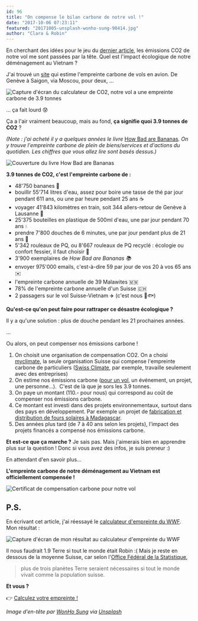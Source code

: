 ```yaml
---
id: 96
title: "On compense le bilan carbone de notre vol !"
date: "2017-10-06 07:23:11"
featured: "20171005-unsplash-wonho-sung-90414.jpg"
author: "Clara & Robin"
---
```


En cherchant des idées pour le jeu
du [dernier article](/vietnam-deux-semaines-avant/), les émissions CO2 de notre
vol me sont passées par la tête. Quel est l'impact écologique de notre
déménagement au Vietnam ?

J'ai trouvé un [site](https://co2.myclimate.org/en/flight_calculators/new) qui
estime l'empreinte carbone de vols en avion. De Genève à Saigon, via Moscou,
pour deux, ...

![Capture d'écran du calculateur de CO2, notre vol a une empreinte carbone de 3.9 tonnes](20171005-empreinte-co2-vol.png)

... ça fait lourd 😰

Ça a l'air vraiment beaucoup, mais au fond, **ça signifie quoi 3.9 tonnes de
CO2** ?

_(Note : j'ai acheté il y a quelques années le livre_
[How Bad are Bananas](https://profilebooks.com/how-bad-are-bananas.html)_. On y
trouve l'empreinte carbone de plein de biens/services et d'actions du quotidien.
Les chiffres que vous allez lire sont basés dessus.)_

![Couverture du livre How Bad are Bananas](20171005-how-bad-are-bananas.jpg)

**3.9 tonnes de CO2, c'est l'empreinte carbone de :**

- 48'750 bananes 🍌
- bouillir 55'714 litres d'eau, assez pour boire une tasse de thé par jour
  pendant 611 ans, ou une par heure pendant 25 ans ☕️
- voyager 41'843 kilomètres en train, soit 344 allers-retour de Genève à
  Lausanne 🚂
- 25'375 bouteilles en plastique de 500ml d'eau, une par jour pendant 70 ans 💧
- prendre 7'800 douches de 6 minutes, une par jour pendant plus de 21 ans 🚿
- 5'342 rouleaux de PQ, ou 8'667 rouleaux de PQ recyclé : écologie ou confort
  fessier, il faut choisir 🚽
- 3'900 exemplaires de *How Bad are Bananas 📚*
- envoyer 975'000 emails, c'est-à-dire 59 par jour de vos 20 à vos 65 ans ✉️
- l'empreinte carbone annuelle de 39 Malawites 🇲🇼
- 78% de l'empreinte carbone annuelle d'un Suisse 🇨🇭
- 2 passagers sur le vol Suisse-Vietnam ✈️ (c'est nous 🐠🐟)

**Qu'est-ce qu'on peut faire pour rattraper ce désastre écologique ?**

Il y a qu'une solution : plus de douche pendant les 21 prochaines années.

...

Ou alors, on peut compenser nos émissions carbone !

1. On choisit une organisation de compensation CO2. On a choisi
   [myclimate](https://www.myclimate.org/), la seule organisation Suisse qui
   compense l'empreinte carbone de particuliers
   ([Swiss Climate](http://swissclimate.ch/), par exemple, travaille seulement
   avec des entreprises)
2. On estime nos émissions carbone
   ([pour un vol](https://co2.myclimate.org/fr/flight_calculators/new), un
   événement, un projet, une personne...).  C'est de là que je sors les 3.9
   tonnes.
3. On paye un montant (110.- pour nous) qui correspond au coût de compenser nos
   émissions carbone.
4. Ce montant est investi dans des projets environnementaux, surtout dans des
   pays en développement. Par exemple un projet de
   [fabrication et distribution de fours solaires à Madagascar](https://www.myclimate.org/fr/projets-de-protection-climatique/projekt/madagascar-fours-efficaces-solaire-7116/).
5. Des années plus tard (de 7 à 40 ans selon les projets), l'impact des projets
   financés a compensé nos émissions carbone.

**Et est-ce que ça marche ?** Je sais pas. Mais j'aimerais bien en apprendre
plus sur la question ! Donc si vous avez des infos, je suis preneur :)

En attendant d'en savoir plus...

**L'empreinte carbone de notre déménagement au Vietnam est officiellement
compensée !**

![Certificat de compensation carbone pour notre vol](20171006-certificat-myclimate.png)

## P.S.

En écrivant cet article, j'ai réessayé le
[calculateur d'empreinte du WWF](http://www.wwf.ch/fr/agir/vivre_mieux/calculateur_d_empreinte/).
Mon résultat :

![Capture d'écran de mon résultat au calculateur d'empreinte du WWF](20171005-empreinte-ecologique-robin.png)

Il nous faudrait 1.9 Terre si tout le monde était Robin :( Mais je reste en
dessous de la moyenne Suisse, car selon
l'[Office Fédéral de la Statistique](https://www.bfs.admin.ch/bfs/fr/home/statistiques/developpement-durable/empreinte-ecologique.html),

> plus de trois planètes Terre seraient nécessaires si tout le monde vivait
> comme la population suisse.

**Et vous ?**

👉 [Calculez votre empreinte !](http://www.wwf.ch/fr/agir/vivre_mieux/calculateur_d_empreinte/)

_Image d'en-tête
par [WonHo Sung](https://unsplash.com/photos/4j0sOA-Iiv8?utm_source=unsplash&utm_medium=referral&utm_content=creditCopyText) via [Unsplash](https://unsplash.com/?utm_source=unsplash&utm_medium=referral&utm_content=creditCopyText)_
